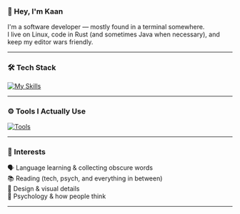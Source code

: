 ### 👋 Hey, I'm Kaan

I'm a software developer — mostly found in a terminal somewhere.  
I live on Linux, code in Rust (and sometimes Java when necessary), and keep my editor wars friendly.  

---

### 🛠️ Tech Stack  
[![My Skills](https://skillicons.dev/icons?i=typescript,rust,postgres,linux,nuxtjs,vue&perline=6)](https://skillicons.dev)

---

### ⚙️ Tools I Actually Use  
[![Tools](https://skillicons.dev/icons?i=linux,neovim,zed,rust,cargo,java,spring&perline=7)](https://skillicons.dev)

---

### 🎯 Interests  
🗣️ Language learning & collecting obscure words  
📚 Reading (tech, psych, and everything in between)  
🎨 Design & visual details  
🧠 Psychology & how people think  

---
